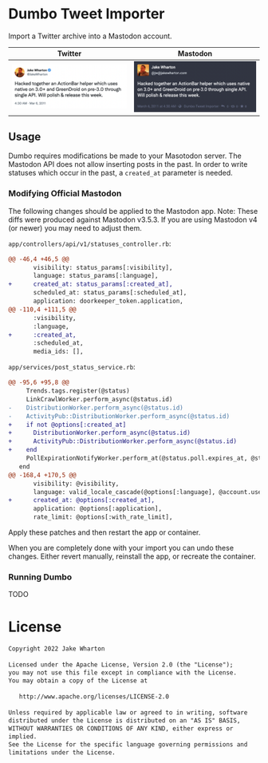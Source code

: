 # Dumbo Tweet Importer

Import a Twitter archive into a Mastodon account.

| Twitter                | Mastodon              |
|------------------------|-----------------------|
| ![](example-tweet.png) | ![](example-toot.png) |

## Usage

Dumbo requires modifications be made to your Masotodon server.
The Mastodon API does not allow inserting posts in the past.
In order to write statuses which occur in the past, a `created_at` parameter is needed.

### Modifying Official Mastodon

The following changes should be applied to the Mastodon app.
Note: These diffs were produced against Mastodon v3.5.3.
If you are using Mastodon v4 (or newer) you may need to adjust them.

`app/controllers/api/v1/statuses_controller.rb`:
```diff
@@ -46,4 +46,5 @@
       visibility: status_params[:visibility],
       language: status_params[:language],
+      created_at: status_params[:created_at],
       scheduled_at: status_params[:scheduled_at],
       application: doorkeeper_token.application,
@@ -110,4 +111,5 @@
       :visibility,
       :language,
+      :created_at,
       :scheduled_at,
       media_ids: [],
```

`app/services/post_status_service.rb`:
```diff
@@ -95,6 +95,8 @@
     Trends.tags.register(@status)
     LinkCrawlWorker.perform_async(@status.id)
-    DistributionWorker.perform_async(@status.id)
-    ActivityPub::DistributionWorker.perform_async(@status.id)
+    if not @options[:created_at]
+      DistributionWorker.perform_async(@status.id)
+      ActivityPub::DistributionWorker.perform_async(@status.id)
+    end
     PollExpirationNotifyWorker.perform_at(@status.poll.expires_at, @status.poll.id) if @status.poll
   end
@@ -168,4 +170,5 @@
       visibility: @visibility,
       language: valid_locale_cascade(@options[:language], @account.user&.preferred_posting_language, I18n.default_locale),
+      created_at: @options[:created_at],
       application: @options[:application],
       rate_limit: @options[:with_rate_limit],
```

Apply these patches and then restart the app or container.

When you are completely done with your import you can undo these changes.
Either revert manually, reinstall the app, or recreate the container.

### Running Dumbo

TODO

# License

    Copyright 2022 Jake Wharton

    Licensed under the Apache License, Version 2.0 (the "License");
    you may not use this file except in compliance with the License.
    You may obtain a copy of the License at

       http://www.apache.org/licenses/LICENSE-2.0

    Unless required by applicable law or agreed to in writing, software
    distributed under the License is distributed on an "AS IS" BASIS,
    WITHOUT WARRANTIES OR CONDITIONS OF ANY KIND, either express or implied.
    See the License for the specific language governing permissions and
    limitations under the License.
